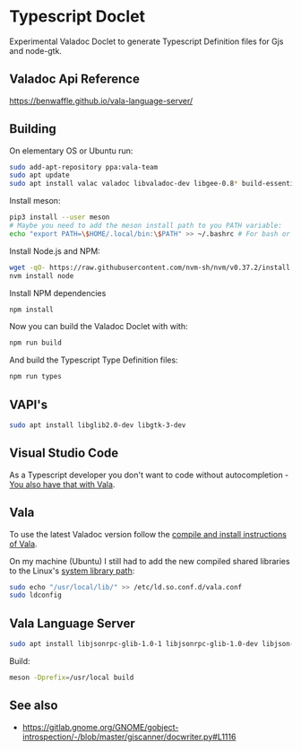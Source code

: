 # Typescript Doclet

Experimental Valadoc Doclet to generate Typescript Definition files for Gjs and node-gtk.

## Valadoc Api Reference

https://benwaffle.github.io/vala-language-server/

## Building

On elementary OS or Ubuntu run:

```bash
sudo add-apt-repository ppa:vala-team
sudo apt update
sudo apt install valac valadoc libvaladoc-dev libgee-0.8* build-essential python3 python3-pip python3-setuptools python3-wheel ninja-build
```

Install meson:

```bash
pip3 install --user meson
# Maybe you need to add the meson install path to you PATH variable:
echo "export PATH=\$HOME/.local/bin:\$PATH" >> ~/.bashrc # For bash or ~/.zshrc for ZSH
```

Install Node.js and NPM:

```bash
wget -qO- https://raw.githubusercontent.com/nvm-sh/nvm/v0.37.2/install.sh | bash
nvm install node
```

Install NPM dependencies

```bash
npm install
```

Now you can build the Valadoc Doclet with with:

```bash
npm run build
```

And build the Typescript Type Definition files:

```bash
npm run types
```

## VAPI's

```bash
sudo apt install libglib2.0-dev libgtk-3-dev
```

## Visual Studio Code

As a Typescript developer you don't want to code without autocompletion - [You also have that with Vala](https://wiki.gnome.org/Projects/Vala/Tools/VisualStudioCode).

## Vala

To use the latest Valadoc version follow the [compile and install instructions of Vala](https://gitlab.gnome.org/GNOME/vala).

On my machine (Ubuntu) I still had to add the new compiled shared libraries to the Linux's [system library path](https://blog.andrewbeacock.com/2007/10/how-to-add-shared-libraries-to-linuxs.html):

```bash
sudo echo "/usr/local/lib/" >> /etc/ld.so.conf.d/vala.conf
sudo ldconfig
```

## Vala Language Server

```bash
sudo apt install libjsonrpc-glib-1.0-1 libjsonrpc-glib-1.0-dev libjson-glib-1.0-0
```

Build:

```bash
meson -Dprefix=/usr/local build
```

## See also

- https://gitlab.gnome.org/GNOME/gobject-introspection/-/blob/master/giscanner/docwriter.py#L1116
